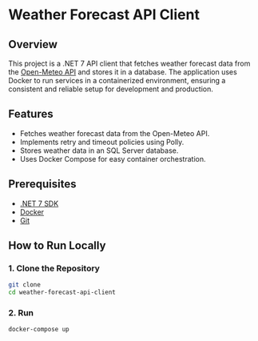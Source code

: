 # Weather Forecast API Client

## Overview

This project is a .NET 7 API client that fetches weather forecast data from the [Open-Meteo API](https://open-meteo.com) and stores it in a database. The application uses Docker to run services in a containerized environment, ensuring a consistent and reliable setup for development and production.

## Features

- Fetches weather forecast data from the Open-Meteo API.
- Implements retry and timeout policies using Polly.
- Stores weather data in an SQL Server database.
- Uses Docker Compose for easy container orchestration.

## Prerequisites

- [.NET 7 SDK](https://dotnet.microsoft.com/download/dotnet/7.0)
- [Docker](https://www.docker.com/)
- [Git](https://git-scm.com/)

## How to Run Locally

### 1. Clone the Repository

```bash
git clone
cd weather-forecast-api-client
```

### 2. Run

```bash
docker-compose up
```

